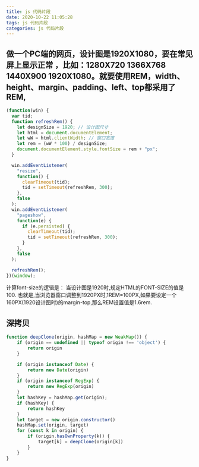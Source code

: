```yaml
---
title: js 代码片段
date: 2020-10-22 11:05:28
tags: js 代码片段
categories: js 代码片段
---
```


## 做一个PC端的网页，设计图是1920X1080，要在常见屏上显示正常 ，比如：1280X720 1366X768 1440X900 1920X1080。就要使用REM，width、height、margin、padding、left、top都采用了REM,

``` javascript
(function(win) {
  var tid;
  function refreshRem() {
    let designSize = 1920; // 设计图尺寸
    let html = document.documentElement;
    let wW = html.clientWidth; // 窗口宽度
    let rem = (wW * 100) / designSize;
    document.documentElement.style.fontSize = rem + "px";
  }

  win.addEventListener(
    "resize",
    function() {
      clearTimeout(tid);
      tid = setTimeout(refreshRem, 300);
    },
    false
  );
  win.addEventListener(
    "pageshow",
    function(e) {
      if (e.persisted) {
        clearTimeout(tid);
        tid = setTimeout(refreshRem, 300);
      }
    },
    false
  );

  refreshRem();
})(window);
```

计算font-size的逻辑是：
当设计图是1920时,规定HTML的FONT-SIZE的值是100. 也就是,当浏览器窗口调整到1920PX时,1REM=100PX,如果要设定一个160PX(1920设计图时)的margin-top,那么REM设置值是1.6rem.

## 深拷贝
``` javascript
function deepClone(origin, hashMap = new WeakMap()) {
    if (origin == undefined || typeof origin !== 'object') {
        return origin
    }

    if (origin instanceof Date) {
        return new Date(origin)
    }
    if (origin instanceof RegExp) {
        return new RegExp(origin)
    }
    let hashKey = hashMap.get(origin);
    if (hashKey) {
        return hashKey
    }
    let target = new origin.constructor()
    hashMap.set(origin, target)
    for (const k in origin) {
        if (origin.hasOwnProperty(k)) {
            target[k] = deepClone(origin[k])
        }
    }
}
```